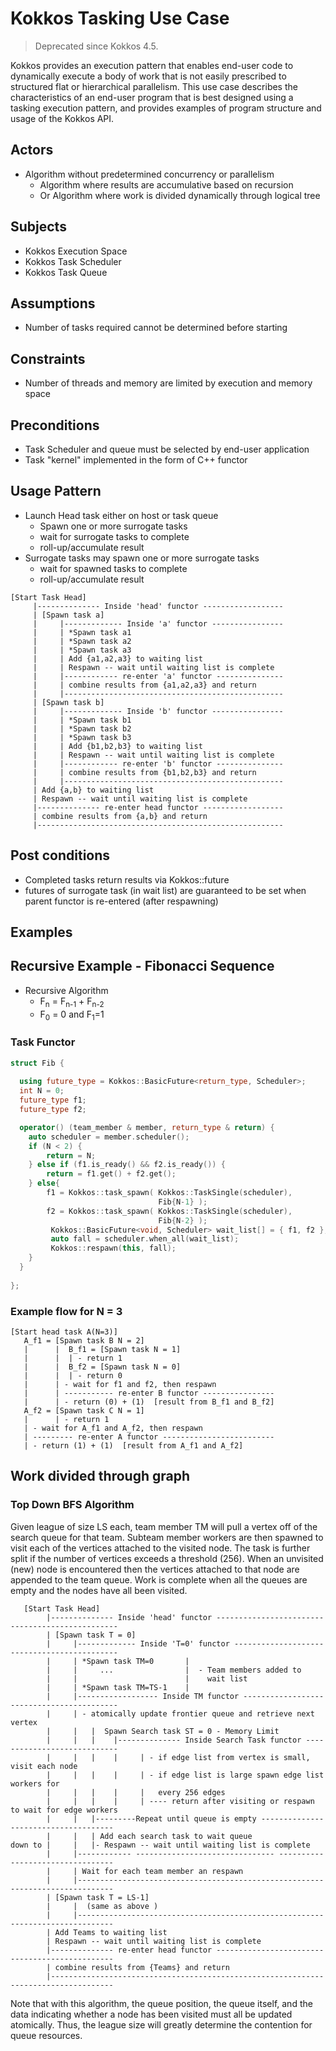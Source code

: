 # Kokkos Tasking Use Case

> Deprecated since Kokkos 4.5.

Kokkos provides an execution pattern that enables end-user code to dynamically execute a body of work that 
is not easily prescribed to structured flat or hierarchical parallelism.  This use case describes the characteristics
of an end-user program that is best designed using a tasking execution pattern, and provides examples of program structure
and usage of the Kokkos API.

## Actors
 - Algorithm without predetermined concurrency or parallelism
   - Algorithm where results are accumulative based on recursion
   - Or Algorithm where work is divided dynamically through logical tree
    
## Subjects
 - Kokkos Execution Space
 - Kokkos Task Scheduler
 - Kokkos Task Queue

## Assumptions
 - Number of tasks required cannot be determined before starting
    
## Constraints
 - Number of threads and memory are limited by execution and memory space
    
## Preconditions
 - Task Scheduler and queue must be selected by end-user application
 - Task "kernel" implemented in the form of C++ functor
    
## Usage Pattern
 - Launch Head task either on host or task queue
   - Spawn one or more surrogate tasks
   - wait for surrogate tasks to complete
   - roll-up/accumulate result
 - Surrogate tasks may spawn one or more surrogate tasks
   - wait for spawned tasks to complete
   - roll-up/accumulate result

```
[Start Task Head]
     |-------------- Inside 'head' functor ------------------
     | [Spawn task a]
     |     |------------- Inside 'a' functor ----------------
     |     | *Spawn task a1
     |     | *Spawn task a2
     |     | *Spawn task a3
     |     | Add {a1,a2,a3} to waiting list
     |     | Respawn -- wait until waiting list is complete
     |     |------------ re-enter 'a' functor ---------------
     |     | combine results from {a1,a2,a3} and return
     |     |-------------------------------------------------
     | [Spawn task b]
     |     |------------- Inside 'b' functor ----------------
     |     | *Spawn task b1
     |     | *Spawn task b2
     |     | *Spawn task b3
     |     | Add {b1,b2,b3} to waiting list
     |     | Respawn -- wait until waiting list is complete
     |     |------------ re-enter 'b' functor ---------------
     |     | combine results from {b1,b2,b3} and return
     |     |-------------------------------------------------
     | Add {a,b} to waiting list
     | Respawn -- wait until waiting list is complete
     |-------------- re-enter head functor ------------------
     | combine results from {a,b} and return
     |-------------------------------------------------------
```

## Post conditions
 - Completed tasks return results via Kokkos::future
 - futures of surrogate task (in wait list) are guaranteed to be set when parent functor is re-entered (after respawning)

## Examples

## Recursive Example - Fibonacci Sequence

 - Recursive Algorithm 
   - F<sub>n</sub> = F<sub>n-1</sub> + F<sub>n-2</sub>
   - F<sub>0</sub> = 0 and F<sub>1</sub>=1

### Task Functor

```c++
struct Fib {
  
  using future_type = Kokkos::BasicFuture<return_type, Scheduler>;
  int N = 0;
  future_type f1;
  future_type f2;

  operator() (team_member & member, return_type & return) {
    auto scheduler = member.scheduler();
    if (N < 2) {
        return = N;
    } else if (f1.is_ready() && f2.is_ready()) {
        return = f1.get() + f2.get();
    } else{
        f1 = Kokkos::task_spawn( Kokkos::TaskSingle(scheduler),
                                 Fib{N-1} );
        f2 = Kokkos::task_spawn( Kokkos::TaskSingle(scheduler),
                                 Fib{N-2} );
         Kokkos::BasicFuture<void, Scheduler> wait_list[] = { f1, f2 };
         auto fall = scheduler.when_all(wait_list);
         Kokkos::respawn(this, fall);
    }
  }
 
};
```

### Example flow for N = 3
``` 
[Start head task A(N=3)]
   A_f1 = [Spawn task B N = 2]
   |      |  B_f1 = [Spawn task N = 1]
   |      |  | - return 1
   |      |  B_f2 = [Spawn task N = 0]
   |      |  | - return 0
   |      | - wait for f1 and f2, then respawn
   |      | ----------- re-enter B functor ----------------
   |      | - return (0) + (1)  [result from B_f1 and B_f2]
   A_f2 = [Spawn task C N = 1]
   |      | - return 1
   | - wait for A_f1 and A_f2, then respawn
   | --------- re-enter A functor -------------------------
   | - return (1) + (1)  [result from A_f1 and A_f2] 
```

## Work divided through graph

### Top Down BFS Algorithm

Given league of size LS each, team member TM will pull a vertex off of the search 
queue for that team. Subteam member workers are then spawned to visit each of the
vertices attached to the visited node.  The task is further split if the number of 
vertices exceeds a threshold (256).  When an unvisited (new) node is encountered
then the vertices attached to that node are appended to the team queue.  Work is 
complete when all the queues are empty and the nodes have all been visited.

```
   [Start Task Head]
        |-------------- Inside 'head' functor ------------------------------------------------
        | [Spawn task T = 0]
        |     |------------- Inside 'T=0' functor --------------------------------------------
        |     | *Spawn task TM=0       |
        |     |     ...                |  - Team members added to 
        |     |                        |    wait list
        |     | *Spawn task TM=TS-1    |
        |     |------------------ Inside TM functor ------------------------------------------
        |     | - atomically update frontier queue and retrieve next vertex  
        |     |   |  Spawn Search task ST = 0 - Memory Limit
        |     |   |    |-------------- Inside Search Task functor ----------------------------
        |     |   |    |     | - if edge list from vertex is small, visit each node
        |     |   |    |     | - if edge list is large spawn edge list workers for 
        |     |   |    |     |   every 256 edges
        |     |   |    |     | ---- return after visiting or respawn to wait for edge workers
        |     |   |---------Repeat until queue is empty -------------------------------------
        |     |   | Add each search task to wait queue
down to |     |   |- Respawn -- wait until waiting list is complete
        |     |------------ ------------------------------- ---------------------------------
        |     | Wait for each team member an respawn
        |     |------------------------------------------------------------------------------
        | [Spawn task T = LS-1]
        |     |  (same as above )
        |     |------------------------------------------------------------------------------
        | Add Teams to waiting list
        | Respawn -- wait until waiting list is complete
        |-------------- re-enter head functor -----------------------------------------------
        | combine results from {Teams} and return
        |------------------------------------------------------------------------------------
```

Note that with this algorithm, the queue position, the queue itself, and the data indicating whether
a node has been visited must all be updated atomically.  Thus, the league size will greatly determine
the contention for queue resources.
